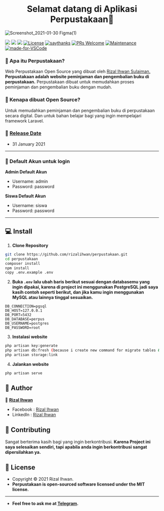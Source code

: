 <h1 align="center">Selamat datang di Aplikasi Perpustakaan👋</h1>

[](url)
![Screenshot_2021-01-30 Figma(1)](https://user-images.githubusercontent.com/55536560/106356894-60009700-6335-11eb-97c9-185bca17066c.png)

[![](https://img.shields.io/github/issues/rizalihwan/perpustakaan?style=flat-square)](https://img.shields.io/github/issues/rizalihwan/perpustakaan?style=flat-square) ![](https://img.shields.io/github/stars/rizalihwan/perpustakaan?style=flat-square)
![](https://img.shields.io/github/forks/rizalihwan/perpustakaan?style=flat-square) 
<a href="https://packagist.org/packages/laravel/framework"><img src="https://poser.pugx.org/laravel/framework/license.svg" alt="License"></a> [![saythanks](https://img.shields.io/badge/say-thanks-ff69b4.svg?style=flat-square)](https://saythanks.io/to/zaidanline67%40gmail.com)  [![PRs Welcome](https://img.shields.io/badge/PRs-welcome-brightgreen.svg?style=flat-square)](http://makeapullrequest.com) [![Maintenance](https://img.shields.io/badge/Maintained%3F-yes-green.svg?style=flat-square)](https://GitHub.com/Naereen/StrapDown.js/graphs/commit-activity) [![made-for-VSCode](https://img.shields.io/badge/Made%20for-VSCode-1f425f.svg?style=flat-square)](https://code.visualstudio.com/)

### 🤔 Apa itu Perpustakaan?
Web Perpustakaan Open Source yang dibuat oleh <a href="https://github.com/rizalihwan"> Rizal Ihwan Sulaiman. </a> **Perpustakaan adalah website peminjaman dan pengembalian buku di perpustakaan.** Perpustakaan dibuat untuk memudahkan proses peminjaman dan pengembalian buku dengan mudah.

### 🎉 Kenapa dibuat Open Source?
Untuk memudahkan peminjaman dan pengembalian buku di perpustakaan secara digital. Dan untuk bahan belajar bagi yang ingin mempelajari framework Laravel.

### 📆 <a href="#">Release Date</a>
- 31 January 2021

------------

 ### 👤 Default Akun untuk login
	
**Admin Default Akun**
- Username: admin
- Password: password

**Siswa Default Akun**
- Username: siswa
- Password: password

------------

## 💻 Install

1. **Clone Repository**
```bash
git clone https://github.com/rizalihwan/perpustakaan.git
cd perpustakaan
composer install
npm install
copy .env.example .env
```

2. **Buka ```.env``` lalu ubah baris berikut sesuai dengan databasemu yang ingin dipakai, karena di project ini menggunakan PostgreSQL jadi saya kasih contoh seperti berikut, dan jika kamu ingin menggunakan MySQL atau lainnya tinggal sesuaikan.**
```
DB_CONNECTION=pgsql
DB_HOST=127.0.0.1
DB_PORT=5432
DB_DATABASE=perpus
DB_USERNAME=postgres
DB_PASSWORD=root
```

3. **Instalasi website**
```bash
php artisan key:generate
php artisan db:fresh (because i create new command for migrate tables & run the seeder)
php artisan storage:link
```

4. **Jalankan website**
```command
php artisan serve
```

## 🧑 Author

👤 <a href="https://www.facebook.com/izal.whanz/"> **Rizal Ihwan**</a>
- Facebook : <a href="https://www.facebook.com/izal.whanz/"> Rizal Ihwan</a>
- LinkedIn : <a href="https://www.linkedin.com/in/rizal-ihwan-98a8a9199/"> Rizal Ihwan</a>

## 🤝 Contributing
Sangat berterima kasih bagi yang ingin berkontribusi. **Karena Project ini saya selesaikan sendiri, tapi apabila anda ingin berkontribusi sangat dipersilahkan ya.**


## 📝 License
- Copyright © 2021 Rizal Ihwan.
- **Perpustakaan is open-sourced software licensed under the MIT license.**

------------

- **Feel free to ask me at [Telegram](https://t.me/ihw_me/).**

